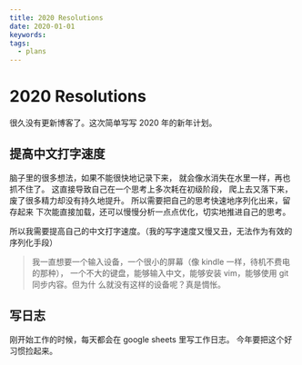 ```yaml
---
title: 2020 Resolutions
date: 2020-01-01
keywords:
tags:
  - plans
---
```


2020 Resolutions
================

很久没有更新博客了。这次简单写写 2020 年的新年计划。

## 提高中文打字速度

脑子里的很多想法，如果不能很快地记录下来，
就会像水消失在水里一样，再也抓不住了。
这直接导致自己在一个思考上多次耗在初级阶段，
爬上去又落下来，废了很多精力却没有持久地提升。
所以需要把自己的思考快速地序列化出来，留存起来
下次能直接加载，还可以慢慢分析一点点优化，切实地推进自己的思考。

所以我需要提高自己的中文打字速度。（我的写字速度又慢又丑，无法作为有效的序列化手段）

>   我一直想要一个输入设备，一个很小的屏幕（像 kindle 一样，待机不费电的那种），
>   一个不大的键盘，能够输入中文，能够安装 vim，能够使用 git 同步内容。但为什
>   么就没有这样的设备呢？真是惆怅。

## 写日志

刚开始工作的时候，每天都会在 google sheets 里写工作日志。
今年要把这个好习惯捡起来。
